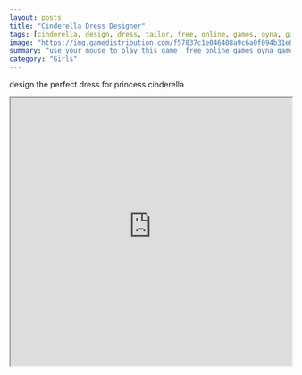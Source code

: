 ```yaml
---
layout: posts
title: "Cinderella Dress Designer"
tags: [cinderella, design, dress, tailor, free, online, games, oyna, game, free, games, play, play, games]
image: "https://img.gamedistribution.com/f57837c1e046408a9c6a0f094b31e80f.jpg"
summary: "use your mouse to play this game  free online games oyna game free games play play games"
category: "Girls"
---
```


design the perfect dress for princess cinderella

<iframe width="100%" height="480px;" src="https://flash.gamedistribution.com?game=f57837c1e046408a9c6a0f094b31e80f"></iframe>